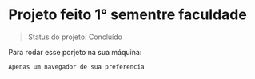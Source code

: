 <h1> Projeto feito 1° sementre faculdade </h1>

> Status do projeto: Concluído

Para rodar esse porjeto na sua máquina:

```
Apenas um navegador de sua preferencia
```

